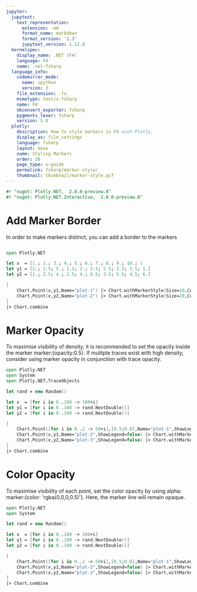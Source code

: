 ```yaml
---
jupyter:
  jupytext:
    text_representation:
      extension: .md
      format_name: markdown
      format_version: '1.3'
      jupytext_version: 1.12.0
  kernelspec:
    display_name: .NET (F#)
    language: F#
    name: .net-fsharp
  language_info:
    codemirror_mode:
      name: ipython
      version: 3
    file_extension: .fs
    mimetype: text/x-fsharp
    name: F#
    nbconvert_exporter: fsharp
    pygments_lexer: fsharp
    version: 5.0
  plotly:
    description: How to style markers in F# with Plotly.
    display_as: file_settings
    language: fsharp
    layout: base
    name: Styling Markers
    order: 20
    page_type: u-guide
    permalink: fsharp/marker-style/
    thumbnail: thumbnail/marker-style.gif
---
```


```fsharp  dotnet_interactive={"language": "fsharp"}
#r "nuget: Plotly.NET,  2.0.0-preview.8"
#r "nuget: Plotly.NET.Interactive,  2.0.0-preview.8"

```

# Add Marker Border


In order to make markers distinct, you can add a border to the markers

```fsharp  dotnet_interactive={"language": "fsharp"}

open Plotly.NET

let x  = [1.; 2.; 3.; 4.; 5.; 6.; 7.; 8.; 9.; 10.; ]
let y1 = [2.; 1.5; 5.; 1.5; 3.; 2.5; 2.5; 1.5; 3.5; 1.]
let y2 = [1.; 2.5; 4.; 2.5; 4.; 6.5; 3.5; 5.5; 4.5; 6.]

[
    Chart.Point(x,y1,Name="plot-1") |> Chart.withMarkerStyle(Size=10,Color=Color.fromString "deeppink",Symbol=StyleParam.Symbol.Cross);
    Chart.Point(x,y2,Name="plot-2") |> Chart.withMarkerStyle(Size=20,Color=Color.fromString "blue",Symbol=StyleParam.Symbol.Diamond)
]
|> Chart.combine
```

# Marker Opacity


To maximise visibility of density, it is recommended to set the opacity inside the marker marker:{opacity:0.5}. If mulitple traces exist with high density, consider using marker opacity in conjunction with trace opacity.

```fsharp  dotnet_interactive={"language": "fsharp"}
open Plotly.NET
open System
open Plotly.NET.TraceObjects

let rand = new Random()

let x  = [for i in 0..100 -> 100+i]
let y1 = [for i in 0..100 -> rand.NextDouble()]
let y2 = [for i in 0..100 -> rand.NextDouble()]

[
    Chart.Point([for i in 0..2 -> 50+i],[0.5;0.8],Name="plot-1",ShowLegend=false) |> Chart.withMarker(Marker.init(Size=150,Color=Color.fromString "green",Opacity=0.5, Symbol=StyleParam.Symbol.Circle,Line=Line.init(Width=10.,Color=Color.fromString "red")));
    Chart.Point(x,y1,Name="plot-2",ShowLegend=false) |> Chart.withMarkerStyle(Size=25,Color=Color.fromString "deeppink",Opacity=0.5, Symbol=StyleParam.Symbol.Circle);
    Chart.Point(x,y2,Name="plot-3",ShowLegend=false) |> Chart.withMarkerStyle(Size=25,Color=Color.fromString "blue",Opacity=0.5, Symbol=StyleParam.Symbol.Circle)
]
|> Chart.combine
```

# Color Opacity


To maximise visibility of each point, set the color opacity by using alpha: marker:{color: 'rgba(0,0,0,0.5)'}. Here, the marker line will remain opaque.

```fsharp  dotnet_interactive={"language": "fsharp"}
open Plotly.NET
open System

let rand = new Random()

let x  = [for i in 0..100 -> 100+i]
let y1 = [for i in 0..100 -> rand.NextDouble()]
let y2 = [for i in 0..100 -> rand.NextDouble()]

[
    Chart.Point([for i in 0..2 -> 50+i],[0.5;0.8],Name="plot-1",ShowLegend=false) |> Chart.withMarker(Marker.init(Size=150,Color=Color.fromString "rgba(17, 157, 255,0.5)",Opacity=0.5, Symbol=StyleParam.Symbol.Circle,Line=Line.init(Width=10.,Color=Color.fromString "red")));
    Chart.Point(x,y1,Name="plot-2",ShowLegend=false) |> Chart.withMarkerStyle(Size=25,Color=Color.fromString "rgba(17, 157, 255,0.5)",Opacity=0.5, Symbol=StyleParam.Symbol.Circle);
    Chart.Point(x,y2,Name="plot-3",ShowLegend=false) |> Chart.withMarkerStyle(Size=25,Color=Color.fromString "rgba(17, 157, 255,0.5)",Opacity=0.5, Symbol=StyleParam.Symbol.Circle)
]
|> Chart.combine
```
